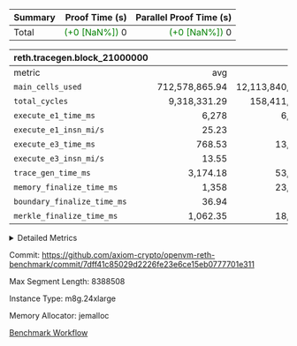 | Summary | Proof Time (s) | Parallel Proof Time (s) |
|:---|---:|---:|
| Total | <span style='color: green'>(+0 [NaN%])</span> 0 | <span style='color: green'>(+0 [NaN%])</span> 0 |


| reth.tracegen.block_21000000 |||||
|:---|---:|---:|---:|---:|
|metric|avg|sum|max|min|
| `main_cells_used     ` |  712,578,865.94 |  12,113,840,721 |  1,500,304,321 |  204,385,228 |
| `total_cycles        ` |  9,318,331.29 |  158,411,632 |  20,488,500 |  1,113,932 |
| `execute_e1_time_ms  ` |  6,278 |  6,278 |  6,278 |  6,278 |
| `execute_e1_insn_mi/s` |  25.23 | -          |  25.23 |  25.23 |
| `execute_e3_time_ms  ` |  768.53 |  13,065 |  2,846 |  87 |
| `execute_e3_insn_mi/s` |  13.55 | -          |  15.19 |  4.56 |
| `trace_gen_time_ms   ` |  3,174.18 |  53,961 |  5,834 |  1,720 |
| `memory_finalize_time_ms` |  1,358 |  23,086 |  2,770 |  839 |
| `boundary_finalize_time_ms` |  36.94 |  628 |  103 |  6 |
| `merkle_finalize_time_ms` |  1,062.35 |  18,060 |  2,313 |  601 |



<details>
<summary>Detailed Metrics</summary>

| air_name | block_number | quotient_deg | interactions | constraints |
| --- | --- | --- | --- | --- |
| AccessAdapterAir<16> | 21000000 | 2 | 5 | 12 | 
| AccessAdapterAir<2> | 21000000 | 2 | 5 | 12 | 
| AccessAdapterAir<32> | 21000000 | 2 | 5 | 12 | 
| AccessAdapterAir<4> | 21000000 | 2 | 5 | 12 | 
| AccessAdapterAir<8> | 21000000 | 2 | 5 | 12 | 
| BitwiseOperationLookupAir<8> | 21000000 | 2 | 2 | 4 | 
| KeccakVmAir | 21000000 | 2 | 321 | 4,513 | 
| MemoryMerkleAir<8> | 21000000 | 2 | 4 | 39 | 
| PersistentBoundaryAir<8> | 21000000 | 2 | 3 | 7 | 
| PhantomAir | 21000000 | 2 | 3 | 5 | 
| Poseidon2PeripheryAir<BabyBearParameters>, 1> | 21000000 | 2 | 1 | 286 | 
| ProgramAir | 21000000 | 1 | 1 | 4 | 
| RangeTupleCheckerAir<2> | 21000000 | 1 | 1 | 4 | 
| Rv32HintStoreAir | 21000000 | 2 | 18 | 28 | 
| Sha256VmAir | 21000000 | 2 | 50 | 663 | 
| VariableRangeCheckerAir | 21000000 | 1 | 1 | 4 | 
| VmAirWrapper<Rv32BaseAluAdapterAir, BaseAluCoreAir<4, 8> | 21000000 | 2 | 20 | 37 | 
| VmAirWrapper<Rv32BaseAluAdapterAir, LessThanCoreAir<4, 8> | 21000000 | 2 | 18 | 40 | 
| VmAirWrapper<Rv32BaseAluAdapterAir, ShiftCoreAir<4, 8> | 21000000 | 2 | 24 | 91 | 
| VmAirWrapper<Rv32BranchAdapterAir, BranchEqualCoreAir<4> | 21000000 | 2 | 11 | 20 | 
| VmAirWrapper<Rv32BranchAdapterAir, BranchLessThanCoreAir<4, 8> | 21000000 | 2 | 13 | 35 | 
| VmAirWrapper<Rv32CondRdWriteAdapterAir, Rv32JalLuiCoreAir> | 21000000 | 2 | 10 | 18 | 
| VmAirWrapper<Rv32HeapAdapterAir<2, 32, 32>, BaseAluCoreAir<32, 8> | 21000000 | 2 | 61 | 126 | 
| VmAirWrapper<Rv32HeapAdapterAir<2, 32, 32>, LessThanCoreAir<32, 8> | 21000000 | 2 | 31 | 129 | 
| VmAirWrapper<Rv32HeapAdapterAir<2, 32, 32>, MultiplicationCoreAir<32, 8> | 21000000 | 2 | 61 | 57 | 
| VmAirWrapper<Rv32HeapAdapterAir<2, 32, 32>, ShiftCoreAir<32, 8> | 21000000 | 2 | 79 | 2,161 | 
| VmAirWrapper<Rv32HeapBranchAdapterAir<2, 32>, BranchEqualCoreAir<32> | 21000000 | 2 | 20 | 55 | 
| VmAirWrapper<Rv32HeapBranchAdapterAir<2, 32>, BranchLessThanCoreAir<32, 8> | 21000000 | 2 | 22 | 126 | 
| VmAirWrapper<Rv32IsEqualModAdapterAir<2, 1, 32, 32>, ModularIsEqualCoreAir<32, 4, 8> | 21000000 | 2 | 25 | 225 | 
| VmAirWrapper<Rv32IsEqualModAdapterAir<2, 3, 16, 48>, ModularIsEqualCoreAir<48, 4, 8> | 21000000 | 2 | 41 | 333 | 
| VmAirWrapper<Rv32JalrAdapterAir, Rv32JalrCoreAir> | 21000000 | 2 | 16 | 20 | 
| VmAirWrapper<Rv32LoadStoreAdapterAir, LoadSignExtendCoreAir<4, 8> | 21000000 | 2 | 18 | 33 | 
| VmAirWrapper<Rv32LoadStoreAdapterAir, LoadStoreCoreAir<4> | 21000000 | 2 | 17 | 40 | 
| VmAirWrapper<Rv32MultAdapterAir, DivRemCoreAir<4, 8> | 21000000 | 2 | 25 | 84 | 
| VmAirWrapper<Rv32MultAdapterAir, MulHCoreAir<4, 8> | 21000000 | 2 | 24 | 31 | 
| VmAirWrapper<Rv32MultAdapterAir, MultiplicationCoreAir<4, 8> | 21000000 | 2 | 19 | 19 | 
| VmAirWrapper<Rv32RdWriteAdapterAir, Rv32AuipcCoreAir> | 21000000 | 2 | 12 | 14 | 
| VmAirWrapper<Rv32VecHeapAdapterAir<1, 2, 2, 32, 32>, FieldExpressionCoreAir> | 21000000 | 2 | 415 | 480 | 
| VmAirWrapper<Rv32VecHeapAdapterAir<1, 6, 6, 16, 16>, FieldExpressionCoreAir> | 21000000 | 2 | 832 | 921 | 
| VmAirWrapper<Rv32VecHeapAdapterAir<2, 1, 1, 32, 32>, FieldExpressionCoreAir> | 21000000 | 2 | 158 | 190 | 
| VmAirWrapper<Rv32VecHeapAdapterAir<2, 2, 2, 32, 32>, FieldExpressionCoreAir> | 21000000 | 2 | 428 | 457 | 
| VmAirWrapper<Rv32VecHeapAdapterAir<2, 3, 3, 16, 16>, FieldExpressionCoreAir> | 21000000 | 2 | 246 | 288 | 
| VmAirWrapper<Rv32VecHeapAdapterAir<2, 6, 6, 16, 16>, FieldExpressionCoreAir> | 21000000 | 2 | 668 | 701 | 
| VmConnectorAir | 21000000 | 2 | 5 | 11 | 

| block_number | insns | execute_metered_time_ms | execute_metered_insn_mi/s |
| --- | --- | --- | --- |
| 21000000 | 158,411,633 | 12,342 | 12.83 | 

| group | block_number | num_segments | insns | execute_e1_time_ms | execute_e1_insn_mi/s |
| --- | --- | --- | --- | --- | --- |
| reth.tracegen.block_21000000 | 21000000 | 17 | 158,411,633 | 6,278 | 25.23 | 

| group | block_number | segment | trace_gen_time_ms | total_cycles | merkle_finalize_time_ms | memory_finalize_time_ms | main_cells_used | insns | execute_e3_time_ms | execute_e3_insn_mi/s | boundary_finalize_time_ms |
| --- | --- | --- | --- | --- | --- | --- | --- | --- | --- | --- | --- |
| reth.tracegen.block_21000000 | 21000000 | 0 | 5,358 | 20,488,500 | 2,011 | 2,476 | 1,106,077,918 | 20,488,500 | 1,348 | 15.19 | 87 | 
| reth.tracegen.block_21000000 | 21000000 | 1 | 5,834 | 19,862,000 | 2,313 | 2,770 | 1,090,111,239 | 19,862,000 | 1,314 | 15.11 | 103 | 
| reth.tracegen.block_21000000 | 21000000 | 10 | 3,145 | 10,147,000 | 941 | 1,173 | 460,932,235 | 10,147,000 | 725 | 13.98 | 14 | 
| reth.tracegen.block_21000000 | 21000000 | 11 | 1,720 | 1,421,100 | 651 | 865 | 247,752,262 | 1,421,100 | 96 | 14.68 | 6 | 
| reth.tracegen.block_21000000 | 21000000 | 12 | 1,867 | 1,917,500 | 725 | 961 | 254,927,106 | 1,917,500 | 133 | 14.42 | 10 | 
| reth.tracegen.block_21000000 | 21000000 | 13 | 3,475 | 8,847,900 | 1,329 | 1,650 | 962,100,346 | 8,847,900 | 593 | 14.91 | 53 | 
| reth.tracegen.block_21000000 | 21000000 | 14 | 3,318 | 8,166,700 | 1,318 | 1,633 | 971,737,387 | 8,166,700 | 552 | 14.79 | 55 | 
| reth.tracegen.block_21000000 | 21000000 | 15 | 2,524 | 4,080,900 | 1,032 | 1,313 | 614,832,931 | 4,080,900 | 281 | 14.48 | 33 | 
| reth.tracegen.block_21000000 | 21000000 | 16 | 1,905 | 1,113,932 | 856 | 1,104 | 204,385,228 | 1,113,933 | 87 | 12.69 | 24 | 
| reth.tracegen.block_21000000 | 21000000 | 2 | 4,272 | 11,921,200 | 1,692 | 2,179 | 1,335,120,638 | 11,921,200 | 806 | 14.79 | 96 | 
| reth.tracegen.block_21000000 | 21000000 | 3 | 2,344 | 2,720,100 | 899 | 1,232 | 1,500,304,321 | 2,720,100 | 209 | 12.97 | 56 | 
| reth.tracegen.block_21000000 | 21000000 | 4 | 2,153 | 5,060,800 | 601 | 839 | 374,017,936 | 5,060,800 | 348 | 14.52 | 18 | 
| reth.tracegen.block_21000000 | 21000000 | 5 | 3,269 | 12,991,900 | 690 | 933 | 729,230,917 | 12,991,900 | 2,846 | 4.56 | 18 | 
| reth.tracegen.block_21000000 | 21000000 | 6 | 3,225 | 13,878,500 | 607 | 860 | 617,124,471 | 13,878,500 | 1,006 | 13.79 | 15 | 
| reth.tracegen.block_21000000 | 21000000 | 7 | 2,833 | 10,363,700 | 660 | 889 | 477,066,991 | 10,363,700 | 767 | 13.51 | 11 | 
| reth.tracegen.block_21000000 | 21000000 | 8 | 3,191 | 12,442,300 | 775 | 1,005 | 566,030,199 | 12,442,300 | 945 | 13.16 | 13 | 
| reth.tracegen.block_21000000 | 21000000 | 9 | 3,528 | 12,987,600 | 960 | 1,204 | 602,088,596 | 12,987,600 | 1,009 | 12.87 | 16 | 

</details>


Commit: https://github.com/axiom-crypto/openvm-reth-benchmark/commit/7dff41c85029d2226fe23e6ce15eb0777701e311

Max Segment Length: 8388508

Instance Type: m8g.24xlarge

Memory Allocator: jemalloc

[Benchmark Workflow](https://github.com/axiom-crypto/openvm-reth-benchmark/actions/runs/15876575063)
